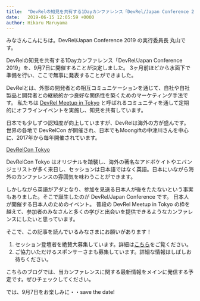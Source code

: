 ```yaml
---
title:  "DevRelの知見を共有する1Dayカンファレンス「DevRel/Japan Conference 2019」を開催します！"
date:   2019-06-15 12:05:59 +0000
author: Hikaru Maruyama
---
```


みなさんこんにちは。DevRel/Japan Conference 2019 の実行委員長 丸山です。
<!--more-->

DevRelの知見を共有する1Dayカンファレンス「DevRel/Japan Conference 2019」を、9月7日に開催することが決定しました。
3ヶ月前ほどから水面下で準備を行い、ここで無事に発表することができました。

DevRelとは、外部の開発者との相互コミュニケーションを通じて、自社や自社製品と開発者との継続的かつ良好な関係性を築くためのマーケティング手法です。
私たちは [DevRel Meetup in Tokyo](https://devrel.connpass.com/) と呼ばれるコミュニティを通して定期的にオフラインイベントを実施し、知見を共有しています。

日本でも少しずつ認知度が向上していますが、DevRelは海外の方が盛んです。
世界の各地で DevRelCon が開催され、日本でもMoongiftの中津川さんを中心に、2017年から毎年開催されています。

[DevRelCon Tokyo](https://tokyo-2019.devrel.net/)

DevRelCon Tokyo はオリジナルを踏襲し、海外の著名なアドボケイトやエバンジェリストが多く来日し、セッションは日本語ではなく英語。日本にいながら海外のカンファレンスの雰囲気を味わうことができます。

しかしながら英語がアダとなり、参加を見送る日本人が後をたたないという事実もありました。そこで誕生したのが DevRel/Japan Conference です。
日本人が開催する日本人のためのイベント。
普段の DevRel Meetup in Tokyo の枠を越えて、参加者のみなさんと多くの学びと出会いを提供できるようなカンファレンスにしたいと思っています。

そこで、この記事を読んでいるみなさまにお願いがあります！

1. セッション登壇者を絶賛大募集しています。詳細は[こちら](https://www.papercall.io/devrel-japan-2019)をご覧ください。
1. ご協力いただけるスポンサーさまも募集しています。詳細な情報はしばしお待ちください。

こちらのブログでは、当カンファレンスに関する最新情報をメインに発信する予定です。ぜひチェックしてください。

では、9月7日をお楽しみに・・save the date!
